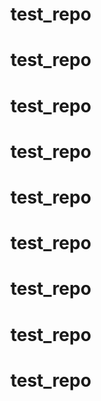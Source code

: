 # test_repo
# test_repo
# test_repo
# test_repo
# test_repo
# test_repo
# test_repo
# test_repo
# test_repo
